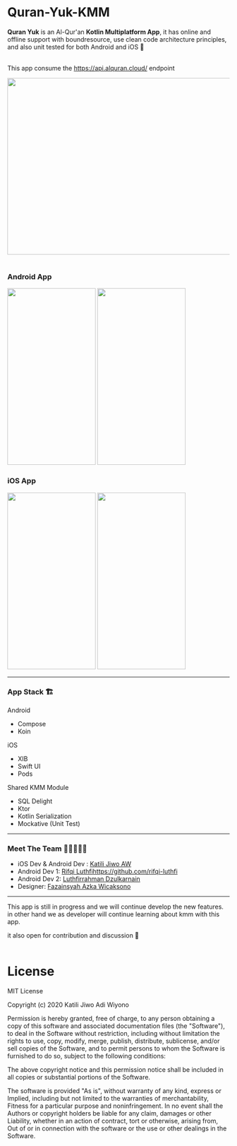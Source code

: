 # Quran-Yuk-KMM

<b>Quran Yuk</b> is an Al-Qur'an <b>Kotlin Multiplatform App</b>, it has online and offline support with boundresource, use clean code architecture principles, and also unit tested for both Android and iOS  🌙<br><br>

This app consume the https://api.alquran.cloud/ endpoint

<image src="https://github.com/jiwomdf/Quran-Yuk-KMM/blob/main/brand/quran_yuk_poster.png" width="1000" height="400"> </image>
<br><br>

### Android App
<image src="https://github.com/jiwomdf/Quran-Yuk-KMM/blob/main/brand/android_1.png" width="200" height="400"> </image>
<image src="https://github.com/jiwomdf/Quran-Yuk-KMM/blob/main/brand/android_2.png" width="200" height="400"> </image>

### iOS App
<image src="https://github.com/jiwomdf/Quran-Yuk-KMM/blob/main/brand/ios_1.png" width="200" height="400"> </image>
<image src="https://github.com/jiwomdf/Quran-Yuk-KMM/blob/main/brand/ios_2.png" width="200" height="400"> </image>

---

### App Stack 🏗️
Android
- Compose
- Koin

iOS
- XIB
- Swift UI
- Pods

Shared KMM Module
- SQL Delight
- Ktor
- Kotlin Serialization
- Mockative (Unit Test)

---

### Meet The Team 🧑🏼‍🤝‍🧑🏼
- iOS Dev & Android Dev : [Katili Jiwo AW](https://github.com/jiwomdf)
- Android Dev 1: [Rifqi Luthfi](https://github.com/rifqi-luthfi)https://github.com/rifqi-luthfi
- Android Dev 2: [Luthfirrahman Dzulkarnain](https://github.com/cusszbro)
- Designer: [Fazainsyah Azka Wicaksono](https://www.linkedin.com/in/fazainsyah-azka-wicaksono-414484148)

---
This app is still in progress and we will continue develop the new features. in other hand we as developer will continue learning about kmm with this app. 

it also open for contribution and discussion 🙏
<br><br>

# License
MIT License

Copyright (c) 2020 Katili Jiwo Adi Wiyono

Permission is hereby granted, free of charge, to any person obtaining a copy
of this software and associated documentation files (the "Software"), to deal
in the Software without restriction, including without limitation the rights
to use, copy, modify, merge, publish, distribute, sublicense, and/or sell
copies of the Software, and to permit persons to whom the Software is
furnished to do so, subject to the following conditions:

The above copyright notice and this permission notice shall be included in all
copies or substantial portions of the Software.

The software is provided "As is", without warranty of any kind, express or
Implied, including but not limited to the warranties of merchantability,
Fitness for a particular purpose and noninfringement. In no event shall the
Authors or copyright holders be liable for any claim, damages or other
Liability, whether in an action of contract, tort or otherwise, arising from,
Out of or in connection with the software or the use or other dealings in the
Software.

